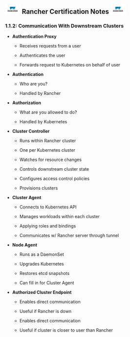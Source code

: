 ## <img src="images/rancher.png" width="50px"> Rancher Certification Notes <img src="images/rancher.png" width="50px">

### 1.1.2: Communication With Downstream Clusters

- **Authentication Proxy**

  - Receives requests from a user

  - Authenticates the user  

  - Forwards request to Kubernetes on behalf of user

- **Authentication**

  - Who are you?

  - Handled by Rancher

- **Authorization**

  - What are you allowed to do?

  - Handled by Kubernetes

- **Cluster Controller**

  - Runs within Rancher cluster

  - One per Kubernetes cluster

  - Watches for resource changes

  - Controls downstream cluster state

  - Configures access control policies

  - Provisions clusters

- **Cluster Agent**

  - Connects to Kubernetes API

  - Manages workloads within each cluster

  - Applying roles and bindings

  - Communicates w/ Rancher server through tunnel

- **Node Agent**
  
  - Runs as a DaemonSet

  - Upgrades Kubernetes

  - Restores etcd snapshots

  - Can fill in for Cluster Agent

- **Authorized Cluster Endpoint**

  - Enables direct communication

  - Useful if Rancher is down

  - Enables direct communication

  - Useful if cluster is closer to user than Rancher